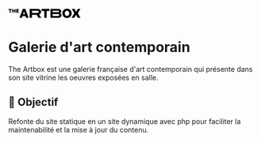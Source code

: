 <p align="left">
  <img src="img/logo.png" alt="logo The Artbox" height="19px">
</p>

# Galerie d'art contemporain

The Artbox est une galerie française d'art contemporain qui présente dans son site vitrine les oeuvres exposées en salle. 

## 🔹 Objectif

Refonte du site statique en un site dynamique avec php pour faciliter la maintenabilité et la mise à jour du contenu.


